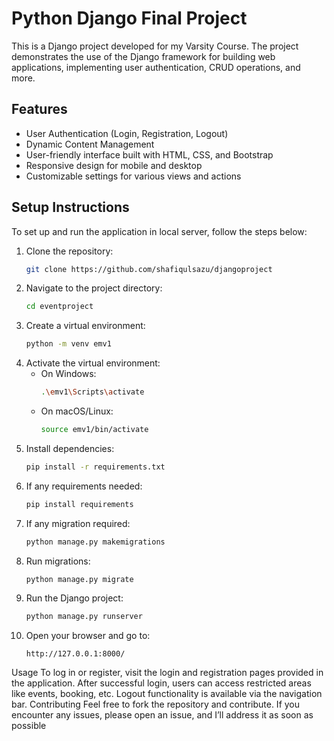 # Python Django Final Project

This is a Django project developed for my Varsity Course. The project demonstrates the use of the Django framework for building web applications, implementing user authentication, CRUD operations, and more.

## Features

- User Authentication (Login, Registration, Logout)
- Dynamic Content Management
- User-friendly interface built with HTML, CSS, and Bootstrap
- Responsive design for mobile and desktop
- Customizable settings for various views and actions


## Setup Instructions

To set up and run the application in local server, follow the steps below:

1. Clone the repository:
   ```sh
   git clone https://github.com/shafiqulsazu/djangoproject
   ```
2. Navigate to the project directory:
   ```sh
   cd eventproject
   ```
3. Create a virtual environment:
   ```sh
   python -m venv emv1
   ```
4. Activate the virtual environment:
   - On Windows:
     ```sh
     .\emv1\Scripts\activate
     ```
   - On macOS/Linux:
     ```sh
     source emv1/bin/activate
     ```
5. Install dependencies:
   ```sh
   pip install -r requirements.txt
   ```
6. If any requirements needed:
   ```sh
   pip install requirements
   ```
6. If any migration required:
   ```sh
   python manage.py makemigrations
   ```
6. Run migrations:
   ```sh
   python manage.py migrate
   ```
7. Run the Django project:
   ```sh
   python manage.py runserver
   ```
8. Open your browser and go to:
   ```
   http://127.0.0.1:8000/
   ```


Usage
To log in or register, visit the login and registration pages provided in the application.
After successful login, users can access restricted areas like events, booking, etc.
Logout functionality is available via the navigation bar.
Contributing
Feel free to fork the repository and contribute. If you encounter any issues, please open an issue, and I’ll address it as soon as possible
